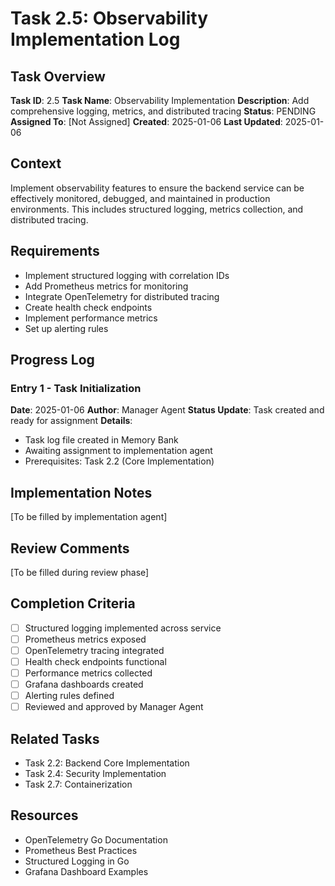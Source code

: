 # Task 2.5: Observability Implementation Log

## Task Overview
**Task ID**: 2.5
**Task Name**: Observability Implementation
**Description**: Add comprehensive logging, metrics, and distributed tracing
**Status**: PENDING
**Assigned To**: [Not Assigned]
**Created**: 2025-01-06
**Last Updated**: 2025-01-06

## Context
Implement observability features to ensure the backend service can be effectively monitored, debugged, and maintained in production environments. This includes structured logging, metrics collection, and distributed tracing.

## Requirements
- Implement structured logging with correlation IDs
- Add Prometheus metrics for monitoring
- Integrate OpenTelemetry for distributed tracing
- Create health check endpoints
- Implement performance metrics
- Set up alerting rules

## Progress Log

### Entry 1 - Task Initialization
**Date**: 2025-01-06
**Author**: Manager Agent
**Status Update**: Task created and ready for assignment
**Details**: 
- Task log file created in Memory Bank
- Awaiting assignment to implementation agent
- Prerequisites: Task 2.2 (Core Implementation)

## Implementation Notes
[To be filled by implementation agent]

## Review Comments
[To be filled during review phase]

## Completion Criteria
- [ ] Structured logging implemented across service
- [ ] Prometheus metrics exposed
- [ ] OpenTelemetry tracing integrated
- [ ] Health check endpoints functional
- [ ] Performance metrics collected
- [ ] Grafana dashboards created
- [ ] Alerting rules defined
- [ ] Reviewed and approved by Manager Agent

## Related Tasks
- Task 2.2: Backend Core Implementation
- Task 2.4: Security Implementation
- Task 2.7: Containerization

## Resources
- OpenTelemetry Go Documentation
- Prometheus Best Practices
- Structured Logging in Go
- Grafana Dashboard Examples
